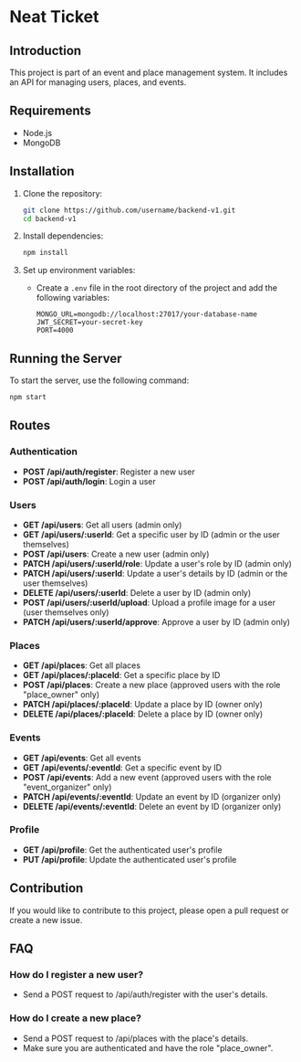 # Neat Ticket

## Introduction
This project is part of an event and place management system. It includes an API for managing users, places, and events.

## Requirements
- Node.js
- MongoDB

## Installation
1. Clone the repository:
    ```bash
    git clone https://github.com/username/backend-v1.git
    cd backend-v1
    ```

2. Install dependencies:
    ```bash
    npm install
    ```

3. Set up environment variables:
    - Create a `.env` file in the root directory of the project and add the following variables:
        ```env
        MONGO_URL=mongodb://localhost:27017/your-database-name
        JWT_SECRET=your-secret-key
        PORT=4000
        ```

## Running the Server




To start the server, use the following command:
```bash
npm start
```

## Routes
### Authentication
- **POST /api/auth/register**: Register a new user
- **POST /api/auth/login**: Login a user

### Users
- **GET /api/users**: Get all users (admin only)
- **GET /api/users/:userId**: Get a specific user by ID (admin or the user themselves)
- **POST /api/users**: Create a new user (admin only)
- **PATCH /api/users/:userId/role**: Update a user's role by ID (admin only)
- **PATCH /api/users/:userId**: Update a user's details by ID (admin or the user themselves)
- **DELETE /api/users/:userId**: Delete a user by ID (admin only)
- **POST /api/users/:userId/upload**: Upload a profile image for a user (user themselves only)
- **PATCH /api/users/:userId/approve**: Approve a user by ID (admin only)

### Places
- **GET /api/places**: Get all places
- **GET /api/places/:placeId**: Get a specific place by ID
- **POST /api/places**: Create a new place (approved users with the role "place_owner" only)
- **PATCH /api/places/:placeId**: Update a place by ID (owner only)
- **DELETE /api/places/:placeId**: Delete a place by ID (owner only)

### Events
- **GET /api/events**: Get all events
- **GET /api/events/:eventId**: Get a specific event by ID
- **POST /api/events**: Add a new event (approved users with the role "event_organizer" only)
- **PATCH /api/events/:eventId**: Update an event by ID (organizer only)
- **DELETE /api/events/:eventId**: Delete an event by ID (organizer only)

### Profile
- **GET /api/profile**: Get the authenticated user's profile
- **PUT /api/profile**: Update the authenticated user's profile

## Contribution
If you would like to contribute to this project, please open a pull request or create a new issue.


## FAQ
### How do I register a new user?
- Send a POST request to /api/auth/register with the user's details.

### How do I create a new place?
- Send a POST request to /api/places with the place's details.
- Make sure you are authenticated and have the role "place_owner".

